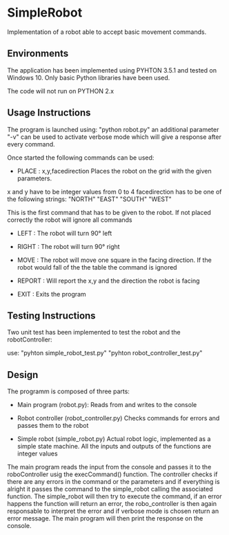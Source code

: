 # SimpleRobot

Implementation of a robot able to accept basic movement commands.

## Environments

The application has been implemented using PYHTON 3.5.1 and tested on Windows 10. Only basic Python libraries have been used.

The code will not run on PYTHON 2.x



## Usage Instructions

The program is launched using: "python robot.py" an additional parameter "-v" can be used to activate verbose mode
which will give a response after every command.

Once started the following commands can be used:

- PLACE : x,y,facedirection
Places the robot on the grid with the given parameters.

x and y have to be integer values from 0 to 4
facedirection has to be one of the following strings: "NORTH" "EAST" "SOUTH" "WEST"

This is the first command that has to be given to the robot. If not placed correctly the robot will ignore
all commands


- LEFT : The robot will turn 90° left

- RIGHT : The robot will turn 90° right

- MOVE : The robot will move one square in the facing direction. If the robot would fall of the  the table the command is ignored

- REPORT : Will report the x,y and the direction the robot is facing

- EXIT : Exits the program


## Testing Instructions

Two unit test has been implemented to test the robot and the robotController:

use:
"pyhton simple_robot_test.py"
"pyhton robot_controller_test.py"



## Design

The programm is composed of three parts:

- Main program (robot.py):
Reads from and writes to the console

- Robot controller (robot_controller.py)
Checks commands for errors and passes them to the robot

- Simple robot (simple_robot.py)
Actual robot logic, implemented as a simple state machine. All the inputs and outputs of the functions are integer values


The main program reads the input from the console and passes it to the roboController usig the execCommand() function.
The controller checks if there are any errors in the command or the parameters and if everything is alright it passes
the command to the simple_robot calling the associated function.
The simple_robot will then try to execute the command, if an error happens the function will return an error, the robo_controller
is then again responsable to interpret the error and if verbose mode is chosen return an error message. The main
program will then print the response on the console.

